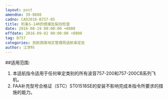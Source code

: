 ```yaml
---
layout: post
amendno: 39-8808
cadno: CAD2016-B757-05
title: 桁条S-14R的搭接处裂纹检查
date: 2016-08-19 00:00:00 +0800
effdate: 2016-09-02 00:00:00 +0800
tag: B757
categories: 民航西南地区管理局适航审定处
author: 江学科
---
```


##适用范围:
1. 本适航指令适用于任何审定类别的所有波音757-200和757-200CB系列飞机。
2. FAA补充型号合格证（STC）ST01518SE的安装不影响完成本指令所要求的措施的能力。

